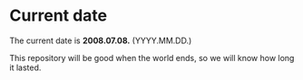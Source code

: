 # Current date

The current date is **2008.07.08.** (YYYY.MM.DD.)

This repository will be good when the world ends, so we will know how long it lasted.